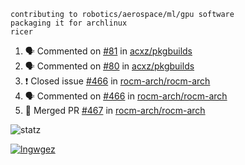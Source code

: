 ```
contributing to robotics/aerospace/ml/gpu software
packaging it for archlinux
ricer
```

<!--START_SECTION:activity-->
1. 🗣 Commented on [#81](https://github.com/acxz/pkgbuilds/issues/81) in [acxz/pkgbuilds](https://github.com/acxz/pkgbuilds)
2. 🗣 Commented on [#80](https://github.com/acxz/pkgbuilds/issues/80) in [acxz/pkgbuilds](https://github.com/acxz/pkgbuilds)
3. ❗️ Closed issue [#466](https://github.com/rocm-arch/rocm-arch/issues/466) in [rocm-arch/rocm-arch](https://github.com/rocm-arch/rocm-arch)
4. 🗣 Commented on [#466](https://github.com/rocm-arch/rocm-arch/issues/466) in [rocm-arch/rocm-arch](https://github.com/rocm-arch/rocm-arch)
5. 🎉 Merged PR [#467](https://github.com/rocm-arch/rocm-arch/pull/467) in [rocm-arch/rocm-arch](https://github.com/rocm-arch/rocm-arch)
<!--END_SECTION:activity-->


![statz](https://github-readme-stats.vercel.app/api?username=acxz&include_all_commits=true&show_icons=true)

[![lngwgez](https://github-readme-stats.vercel.app/api/top-langs/?username=acxz&layout=compact)](https://github.com/acxz/github-readme-stats)


<!--
**acxz/acxz** is a ✨ _special_ ✨ repository because its `README.md` (this file) appears on your GitHub profile.

Here are some ideas to get you started:

- 🔭 I’m currently working on ...
- 🌱 I’m currently learning ...
- 👯 I’m looking to collaborate on ...
- 🤔 I’m looking for help with ...
- 💬 Ask me about ...
- 📫 How to reach me: ...
- 😄 Pronouns: ...
- ⚡ Fun fact: ...
-->
